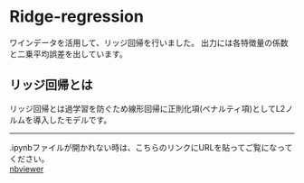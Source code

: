 # Ridge-regression
ワインデータを活用して、リッジ回帰を行いました。 出力には各特徴量の係数と二乗平均誤差を出しています。
## リッジ回帰とは
リッジ回帰とは過学習を防ぐため線形回帰に正則化項(ペナルティ項)としてL2ノルムを導入したモデルです。

***
.ipynbファイルが開かれない時は、こちらのリンクにURLを貼ってご覧になってください。  
[nbviewer](https://nbviewer.jupyter.org/)
